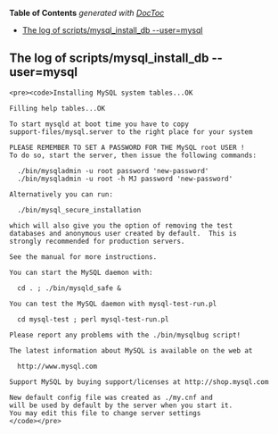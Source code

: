 <!-- START doctoc generated TOC please keep comment here to allow auto update -->
<!-- DON'T EDIT THIS SECTION, INSTEAD RE-RUN doctoc TO UPDATE -->
**Table of Contents**  *generated with [DocToc](https://github.com/thlorenz/doctoc)*

- [The log of scripts/mysql_install_db --user=mysql](#the-log-of-scriptsmysql_install_db---usermysql)

<!-- END doctoc generated TOC please keep comment here to allow auto update -->

## The log of scripts/mysql_install_db --user=mysql
    <pre><code>Installing MySQL system tables...OK

    Filling help tables...OK

    To start mysqld at boot time you have to copy
    support-files/mysql.server to the right place for your system

    PLEASE REMEMBER TO SET A PASSWORD FOR THE MySQL root USER !
    To do so, start the server, then issue the following commands:

      ./bin/mysqladmin -u root password 'new-password'
      ./bin/mysqladmin -u root -h MJ password 'new-password'

    Alternatively you can run:

      ./bin/mysql_secure_installation

    which will also give you the option of removing the test
    databases and anonymous user created by default.  This is
    strongly recommended for production servers.

    See the manual for more instructions.

    You can start the MySQL daemon with:

      cd . ; ./bin/mysqld_safe &

    You can test the MySQL daemon with mysql-test-run.pl

      cd mysql-test ; perl mysql-test-run.pl

    Please report any problems with the ./bin/mysqlbug script!

    The latest information about MySQL is available on the web at

      http://www.mysql.com

    Support MySQL by buying support/licenses at http://shop.mysql.com

    New default config file was created as ./my.cnf and
    will be used by default by the server when you start it.
    You may edit this file to change server settings
    </code></pre>
